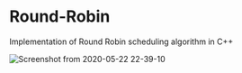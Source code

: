 # Round-Robin
Implementation of Round Robin scheduling algorithm in C++

![Screenshot from 2020-05-22 22-39-10](https://user-images.githubusercontent.com/41234408/82692431-59d1fb00-9c7d-11ea-88bd-2aadda771a8f.png)
